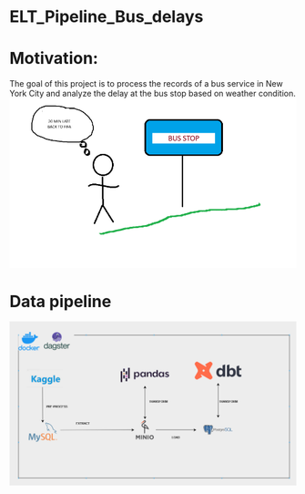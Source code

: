 # ELT_Pipeline_Bus_delays
# Motivation:
  The goal of this project is to process the records of a bus service in New York City and analyze the delay at the bus stop based on weather condition.
   ![](https://github.com/longkhanh-fam/ELT_Pipeline_Bus_delays/blob/main/imgs/BUS1.png)
# Data pipeline
  ![](https://github.com/longkhanh-fam/ELT_Pipeline_Bus_delays/blob/main/imgs/pipeline%20(2).png)
